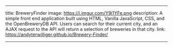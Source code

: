 ---

title: BreweryFinder
image: https://i.imgur.com/Y9i1YFe.png
description: A simple front end application built using HTML, Vanilla JavaScript, CSS, and the OpenBreweryDB API. Users can search for their current city, and an AJAX request to
      the  API will return a selection of breweries in that city. 
link: https://andyterwilliger.github.io/Brewery-Finder/

---
